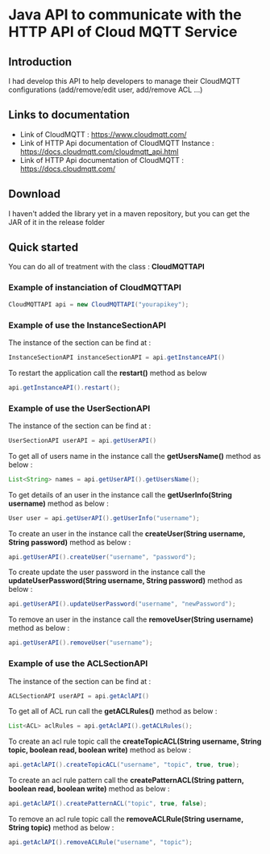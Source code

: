 # Java API to communicate with the HTTP API of Cloud MQTT Service 

## Introduction

I had develop this API to help developers to manage their CloudMQTT configurations (add/remove/edit user, add/remove ACL ...)

## Links to documentation

* Link of CloudMQTT : https://www.cloudmqtt.com/
* Link of HTTP Api documentation of CloudMQTT Instance : https://docs.cloudmqtt.com/cloudmqtt_api.html
* Link of HTTP Api documentation of CloudMQTT : https://docs.cloudmqtt.com/

## Download

I haven't added the library yet in a maven repository, but you can get the JAR of it in the release folder

## Quick started

You can do all of treatment with the class : **CloudMQTTAPI**

### Example of instanciation of **CloudMQTTAPI**

```java
CloudMQTTAPI api = new CloudMQTTAPI("yourapikey");
```

### Example of use the InstanceSectionAPI

The instance of the section can be find at :

```java
InstanceSectionAPI instanceSectionAPI = api.getInstanceAPI()
```

To restart the application call the **restart()** method as below
```java
api.getInstanceAPI().restart();
```

### Example of use the UserSectionAPI

The instance of the section can be find at :

```java
UserSectionAPI userAPI = api.getUserAPI()
```

To get all of users name in the instance call the **getUsersName()** method as below :

```java
List<String> names = api.getUserAPI().getUsersName();
```

To get details of an user in the instance call the **getUserInfo(String username)** method as below :

```java
User user = api.getUserAPI().getUserInfo("username");
```

To create an user in the instance call the **createUser(String username, String password)** method as below :

```java
api.getUserAPI().createUser("username", "password");
```

To create update the user password in the instance call the **updateUserPassword(String username, String password)** method as below :

```java
api.getUserAPI().updateUserPassword("username", "newPassword");
```

To remove an user in the instance call the **removeUser(String username)** method as below :

```java
api.getUserAPI().removeUser("username");
```

### Example of use the ACLSectionAPI

The instance of the section can be find at :

```java
ACLSectionAPI userAPI = api.getAclAPI()
```

To get all of ACL run call the **getACLRules()** method as below :

```java
List<ACL> aclRules = api.getAclAPI().getACLRules();
```

To create an acl rule topic call the **createTopicACL(String username, String topic, boolean read, boolean write)** method as below :

```java
api.getAclAPI().createTopicACL("username", "topic", true, true);
```

To create an acl rule pattern call the **createPatternACL(String pattern, boolean read, boolean write)** method as below :

```java
api.getAclAPI().createPatternACL("topic", true, false);
```

To remove an acl rule topic call the **removeACLRule(String username, String topic)** method as below :

```java
api.getAclAPI().removeACLRule("username", "topic");
```





